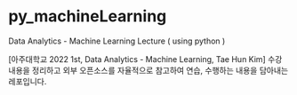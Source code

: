 # py_machineLearning

Data Analytics - Machine Learning Lecture ( using python )

[아주대학교 2022 1st, Data Analytics - Machine Learning, Tae Hun Kim] 수강 내용을 정리하고 외부 오픈소스를 자율적으로 참고하여 연습, 수행하는 내용을 담아내는 레포입니다.
